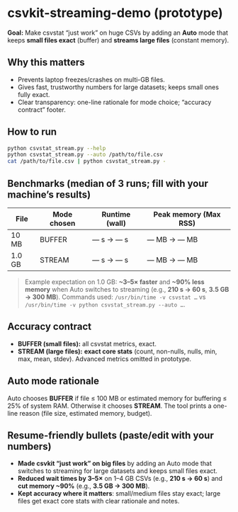 # csvkit-streaming-demo (prototype)

**Goal:** Make csvstat “just work” on huge CSVs by adding an **Auto** mode that keeps **small files exact** (buffer) and **streams large files** (constant memory).

## Why this matters
- Prevents laptop freezes/crashes on multi-GB files.
- Gives fast, trustworthy numbers for large datasets; keeps small ones fully exact.
- Clear transparency: one-line rationale for mode choice; “accuracy contract” footer.

## How to run
```bash
python csvstat_stream.py --help
python csvstat_stream.py --auto /path/to/file.csv
cat /path/to/file.csv | python csvstat_stream.py -
```

## Benchmarks (median of 3 runs; fill with your machine’s results)

| File   | Mode chosen | Runtime (wall) | Peak memory (Max RSS) |
| ------ | ----------- | -------------- | --------------------- |
| 10 MB  | BUFFER      | — s →  — s     | — MB →  — MB          |
| 1.0 GB | STREAM      | — s →  — s     | — MB →  — MB          |

> Example expectation on 1.0 GB: **~3–5× faster** and **~90% less memory** when Auto switches to streaming (e.g., **210 s → 60 s**, **3.5 GB → 300 MB**).
> Commands used: `/usr/bin/time -v csvstat …` vs `/usr/bin/time -v python csvstat_stream.py --auto …`.

## Accuracy contract

* **BUFFER (small files):** all csvstat metrics, exact.
* **STREAM (large files):** **exact core stats** (count, non-nulls, nulls, min, max, mean, stdev). Advanced metrics omitted in prototype.

## Auto mode rationale

Auto chooses **BUFFER** if file ≤ 100 MB or estimated memory for buffering ≤ 25% of system RAM. Otherwise it chooses **STREAM**. The tool prints a one-line reason (file size, estimated memory, budget).

## Resume-friendly bullets (paste/edit with your numbers)

* **Made csvkit “just work” on big files** by adding an Auto mode that switches to streaming for large datasets and keeps small files exact.
* **Reduced wait times by 3–5×** on 1–4 GB CSVs (e.g., **210 s → 60 s**) and **cut memory ~90%** (e.g., **3.5 GB → 300 MB**).
* **Kept accuracy where it matters**: small/medium files stay exact; large files get exact core stats with clear rationale and notes.
